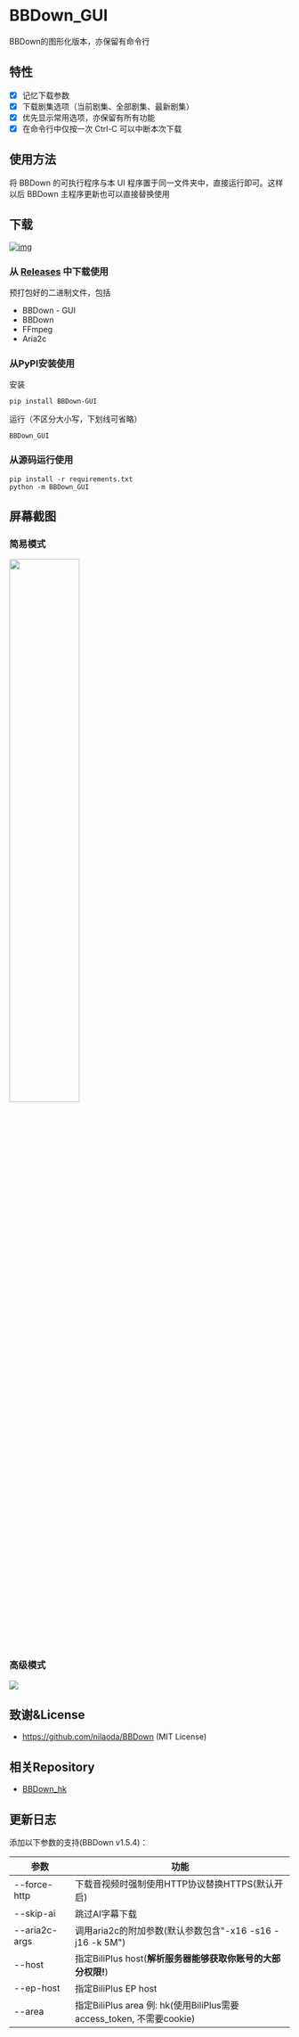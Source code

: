 # BBDown_GUI
BBDown的图形化版本，亦保留有命令行

## 特性

- [x] 记忆下载参数
- [x] 下载剧集选项（当前剧集、全部剧集、最新剧集）
- [x] 优先显示常用选项，亦保留有所有功能
- [x] 在命令行中仅按一次 Ctrl-C 可以中断本次下载

## 使用方法

将 BBDown 的可执行程序与本 UI 程序置于同一文件夹中，直接运行即可。这样以后 BBDown 主程序更新也可以直接替换使用

## 下载

[![img](https://img.shields.io/github/release/1299172402/BBDown_GUI?label=版本)](https://github.com/1299172402/BBDown_GUI/releases)

### 从 [Releases](https://github.com/1299172402/BBDown_GUI/releases) 中下载使用

预打包好的二进制文件，包括
- BBDown - GUI
- BBDown
- FFmpeg
- Aria2c

### 从PyPI安装使用

安装
```
pip install BBDown-GUI
```

运行（不区分大小写，下划线可省略）
```
BBDown_GUI
```

### 从源码运行使用
```
pip install -r requirements.txt
python -m BBDown_GUI
```

## 屏幕截图

### 简易模式

<img src="https://user-images.githubusercontent.com/29673994/169644975-066c4ac5-7fb1-4361-8c62-bb1e5aba4381.png" height="50%" width="50%" >

### 高级模式

<img src="https://user-images.githubusercontent.com/29673994/169645018-d4af2c4b-fdcf-4288-b19f-25f2eb778a96.png">

## 致谢&License

 - https://github.com/nilaoda/BBDown (MIT License)

## 相关Repository

 - [BBDown_hk](https://github.com/1299172402/BBDown_hk)

## 更新日志

添加以下参数的支持(BBDown v1.5.4)：

| 参数                        | 功能                                                         |
| --------------------------- | ------------------------------------------------------------ |
| --force-http                | 下载音视频时强制使用HTTP协议替换HTTPS(默认开启)              |
| --skip-ai                   | 跳过AI字幕下载                                               |
| --aria2c-args <aria2c-args> | 调用aria2c的附加参数(默认参数包含"-x16 -s16 -j16 -k 5M") |
| --host <host>               | 指定BiliPlus host(**解析服务器能够获取你账号的大部分权限!**)     |
| --ep-host <ep-host>         | 指定BiliPlus EP host                                         |
| --area <area>               | 指定BiliPlus area 例: hk(使用BiliPlus需要access_token, 不需要cookie) |

<!-- | [未添加]--bandwith-ascending        | 比特率升序(最小体积优先)                                     | -->


